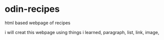 # odin-recipes
html based webpage of recipes

i will creat this webpage using things i learned, 
paragraph, list, link, image,

